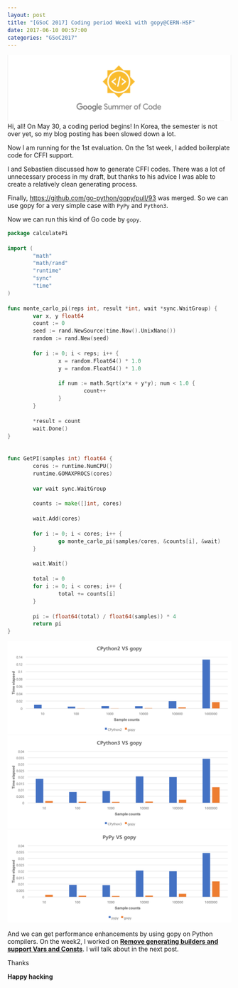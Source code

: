 ```yaml
---
layout: post
title: "[GSoC 2017] Coding period Week1 with gopy@CERN-HSF"
date: 2017-06-10 00:57:00
categories: "GSoC2017"
---
```

![GSoC2017](/images/googlesummerofcode.png)
Hi, all!
On May 30, a coding period begins!
In Korea, the semester is not over yet, so my blog posting has been slowed down a lot.

Now I am running for the 1st evaluation.
On the 1st week, I added boilerplate code for CFFI support.

I and Sebastien discussed how to generate CFFI codes.
There was a lot of unnecessary process in my draft, but thanks to his advice I was able to create a relatively clean generating process.

Finally, https://github.com/go-python/gopy/pull/93 was merged. So we can use gopy for a very simple case with `PyPy` and `Python3`.

Now we can run this kind of Go code by `gopy`.

````Go
package calculatePi

import (
        "math"
        "math/rand"
        "runtime"
        "sync"
        "time"
)

func monte_carlo_pi(reps int, result *int, wait *sync.WaitGroup) {
        var x, y float64
        count := 0
        seed := rand.NewSource(time.Now().UnixNano())
        random := rand.New(seed)

        for i := 0; i < reps; i++ {
                x = random.Float64() * 1.0
                y = random.Float64() * 1.0

                if num := math.Sqrt(x*x + y*y); num < 1.0 {
                        count++
                }
        }

        *result = count
        wait.Done()
}


func GetPI(samples int) float64 {
        cores := runtime.NumCPU()
        runtime.GOMAXPROCS(cores)

        var wait sync.WaitGroup

        counts := make([]int, cores)

        wait.Add(cores)

        for i := 0; i < cores; i++ {
                go monte_carlo_pi(samples/cores, &counts[i], &wait)
        }

        wait.Wait()

        total := 0
        for i := 0; i < cores; i++ {
                total += counts[i]
        }

        pi := (float64(total) / float64(samples)) * 4
        return pi
}

````
![gopy VS CPython2](/images/gopyvspython2.png)
![gopy VS CPython3](/images/gopyvspython3.png)
![gopy VS PyPy](/images/gopyvspypy.png)

And we can get performance enhancements by using gopy on Python compilers.
On the week2, I worked on [**Remove generating builders and support Vars and Consts**](https://github.com/go-python/gopy/pull/98). I will talk about in the next post.

Thanks

**Happy hacking**



